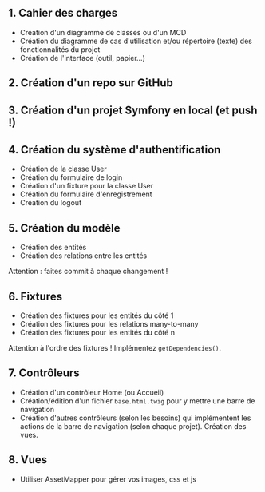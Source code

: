 ## 1. Cahier des charges 
  - Création d'un diagramme de classes ou d'un MCD
  - Création du diagramme de cas d'utilisation et/ou répertoire (texte) des fonctionnalités du projet
  - Création de l'interface (outil, papier...)

## 2. Création d'un repo sur GitHub
## 3. Création d'un projet Symfony en local (et push !)
## 4. Création du système d'authentification
- Création de la classe User
- Création du formulaire de login
- Création d'un fixture pour la classe User
- Création du formulaire d'enregistrement
- Création du logout

## 5. Création du modèle
- Création des entités
- Création des relations entre les entités

Attention : faites commit à chaque changement !

## 6. Fixtures
- Création des fixtures pour les entités du côté 1
- Création des fixtures pour les relations many-to-many
- Création des fixtures pour les entités du côté n

Attention à l'ordre des fixtures ! Implémentez `getDependencies()`.

## 7. Contrôleurs

- Création d'un contrôleur Home (ou Accueil)
- Création/édition d'un fichier `base.html.twig` pour y mettre une barre de navigation
- Création d'autres contrôleurs (selon les besoins) qui implémentent les actions de la barre de navigation (selon chaque projet). Création des vues.


## 8. Vues

- Utiliser AssetMapper pour gérer vos images, css et js 
